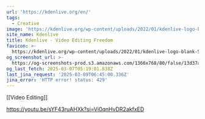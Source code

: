 ```yaml
---
url: 'https://kdenlive.org/en/'
tags:
  - Creative
image: 'https://kdenlive.org/wp-content/uploads/2022/01/kdenlive-logo-blank-500px.png'
site_name: Kdenlive
title: Kdenlive - Video Editing Freedom
favicon: >-
  https://kdenlive.org/wp-content/uploads/2022/01/kdenlive-logo-blank-500px-300x300.png
og_screenshot_url: >-
  https://og-screenshots-prod.s3.amazonaws.com/1366x768/80/false/13d37a5bfe3056e3bd5b71541b5c8322ec12993aa40b05019ba819e58c17eebb.jpeg
og_last_fetch: 2025-03-07T05:19:01.838Z
last_jina_request: '2025-03-09T06:45:00.336Z'
jina_error: 'HTTP error! status: 429'
---
```

[[Video Editing]]

https://youtu.be/sYF43ruAHXk?si=Vi0qnHvDR2akfxED

